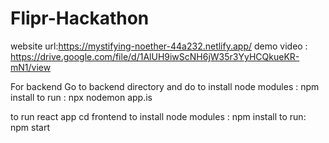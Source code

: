 # Flipr-Hackathon


website url:https://mystifying-noether-44a232.netlify.app/
demo video : https://drive.google.com/file/d/1AlUH9iwScNH6jW35r3YyHCQkueKR-mN1/view


For backend
Go to backend directory and do 
to install node modules : npm install
to run : npx nodemon app.is

to run react app
cd frontend
to install node modules : npm install
to run: npm start






